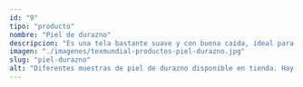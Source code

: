```yaml
---
id: "9"
tipo: "producto"
nombre: "Piel de durazno"
descripcion: "Es una tela bastante suave y con buena caída, ideal para usar en vestidos, blusas, camisetas, enterizos o prendas para usar directamente sobre la piel como pijamas o bodies. Si es necesario, puede venir con un poco de spandex para darle la elasticidad necesaria."
imagen: "./imagenes/texmundial-productos-piel-durazno.jpg"
slug: "piel-durazno"
alt: "Diferentes muestras de piel de durazno disponible en tienda. Hay muchos colores y variedad."
---
```

